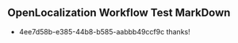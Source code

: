 ## OpenLocalization Workflow Test MarkDown
* 4ee7d58b-e385-44b8-b585-aabbb49ccf9c thanks!

<!--HONumber=Jul16_HO4-->


